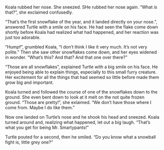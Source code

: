 Koala rubbed her nose. She sneezed. SHe rubbed her nose again. “What _is_
that?”, she exclaimed confusedly.

“That’s the first snowflake of the year, and it landed directly on your nose.”,
answered Turtle with a smile on his face. He had seen the flake come down
shortly before Koala had realized what had happened, and her reaction was just
too adorable.

“Humpf”, grumbled Koala, “I don’t think I like it very much. It’s not very
polite.” Then she saw other snowflakes come down, and her eyes widened in
wonder. “What’s this? And that? And that one over there?”

“Those are all snowflakes”, explained Turtle with a big smile on his face. He
enjoyed being able to explain things, especially to this small furry creature.
Her excitement for all the things that had seemed so little before made them
grow big and important.

Koala turned and followed the course of one of the snowflakes down to the
ground. She even bent down to look at it melt on the not quite frozen ground.
“Those are pretty!”, she exlaimed. “We don’t have those where I come from.
Maybe I do like them.”

Now one landed on Turtle’s nose and he shook his head and sneezed. Koala
turned around and, realizing what happened, let out a big laugh. “That’s what
you get for being Mr. Smartypants!”

Turtle pouted for a second, then he smiled. “Do you know what a snowball fight
is, little grey one?”
